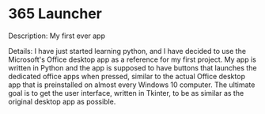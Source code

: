 # 365 Launcher
Description:
My first ever app

Details:
I have just started learning python, and I have decided to use the Microsoft's Office desktop app as a reference for my first project. My app is written in Python and the app is supposed to have buttons that launches the dedicated office apps when pressed, similar to the actual Office desktop app that is preinstalled on almost every Windows 10 computer. The ultimate goal is to get the user interface, written in Tkinter, to be as similar as the original desktop app as possible.
